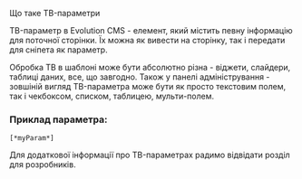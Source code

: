 Що таке ТB-параметри

ТB-параметр в Evolution CMS - елемент, який містить певну інформацію для поточної сторінки. Їх можна як вивести на сторінку, так і передати для сніпета як параметр.

Обробка ТB в шаблоні може бути абсолютно різна - віджети, слайдери, таблиці даних, все, що завгодно.
Також у панелі адміністрування - зовшіній вигляд ТB-параметра може бути як просто текстовим полем, так і чекбоксом, списком, таблицею, мульти-полем.

### Приклад параметра:
```
[*myParam*]
```

Для додаткової інформації про ТB-параметрах радимо відвідати розділ для розробників.
